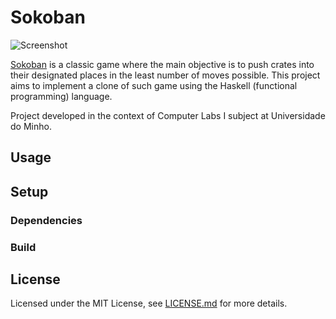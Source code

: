 # Sokoban
![Screenshot](../master/Resources/game_screenshot.png)

[Sokoban](https://sokoban.info/) is a classic game where the main objective is to push crates into their designated places in the least number of moves
possible. This project aims to implement a clone of such game using the Haskell (functional programming) language.

Project developed in the context of Computer Labs I subject at Universidade do Minho. 

## Usage

## Setup
### Dependencies


### Build


## License
Licensed under the MIT License, see [LICENSE.md](License.md) for more details.
